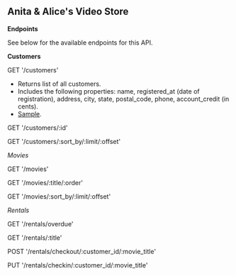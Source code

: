 Anita & Alice's Video Store
---------------------------

**Endpoints**

See below for the available endpoints for this API.

**Customers**

GET '/customers'

- Returns list of all customers.
- Includes the following properties: name, registered_at (date of registration), address, city, state, postal_code, phone, account_credit (in cents).
- [Sample](./samples/get_customers.json).

GET '/customers/:id'

GET '/customers/:sort_by/:limit/:offset'


*Movies*

GET '/movies'

GET '/movies/:title/:order'

GET '/movies/:sort_by/:limit/:offset'

*Rentals*

GET '/rentals/overdue'

GET '/rentals/:title'

POST '/rentals/checkout/:customer_id/:movie_title'

PUT '/rentals/checkin/:customer_id/:movie_title'
